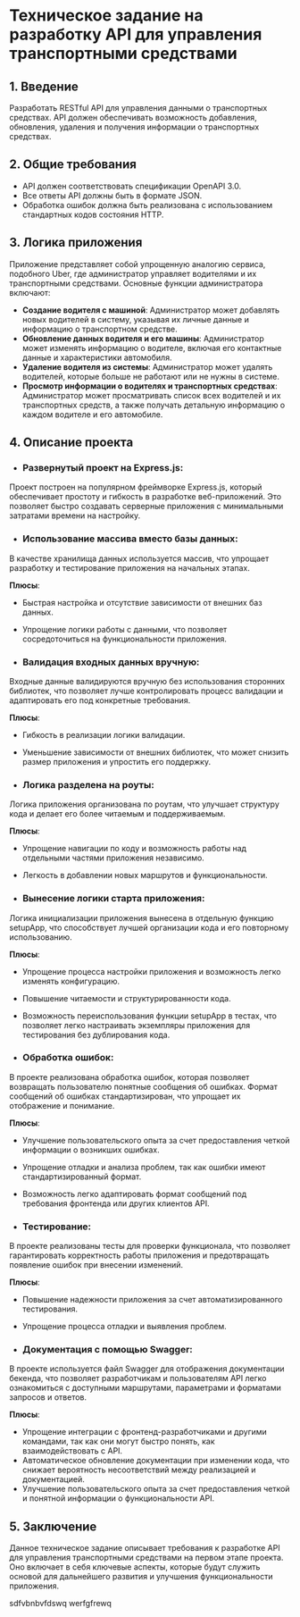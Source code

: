 # Техническое задание на разработку API для управления транспортными средствами

## 1. Введение

Разработать RESTful API для управления данными о транспортных средствах. API должен обеспечивать возможность добавления,
обновления, удаления и получения информации о транспортных средствах.

## 2. Общие требования

- API должен соответствовать спецификации OpenAPI 3.0.
- Все ответы API должны быть в формате JSON.
- Обработка ошибок должна быть реализована с использованием стандартных кодов состояния HTTP.

## 3. Логика приложения

Приложение представляет собой упрощенную аналогию сервиса, подобного Uber, где администратор управляет водителями и их
транспортными средствами. Основные функции администратора включают:

- **Создание водителя с машиной**: Администратор может добавлять новых водителей в систему, указывая их личные данные и
  информацию о транспортном средстве.
- **Обновление данных водителя и его машины**: Администратор может изменять информацию о водителе, включая его
  контактные данные и характеристики автомобиля.
- **Удаление водителя из системы**: Администратор может удалять водителей, которые больше не работают или не нужны в
  системе.
- **Просмотр информации о водителях и транспортных средствах**: Администратор может просматривать список всех водителей
  и их транспортных средств, а также получать детальную информацию о каждом водителе и его автомобиле.

## 4. Описание проекта

- ### Развернутый проект на Express.js:

Проект построен на популярном фреймворке Express.js, который обеспечивает простоту и гибкость в разработке
веб-приложений. Это позволяет быстро создавать серверные приложения с минимальными затратами времени на настройку.

- ### Использование массива вместо базы данных:

В качестве хранилища данных используется массив, что упрощает разработку и тестирование приложения на начальных этапах.

**Плюсы**:
- Быстрая настройка и отсутствие зависимости от внешних баз данных.
- Упрощение логики работы с данными, что позволяет сосредоточиться на функциональности приложения.

- ### Валидация входных данных вручную:

Входные данные валидируются вручную без использования сторонних библиотек, что позволяет лучше контролировать процесс
валидации и адаптировать его под конкретные требования.

**Плюсы**:
- Гибкость в реализации логики валидации.
- Уменьшение зависимости от внешних библиотек, что может снизить размер приложения и упростить его поддержку.

- ### Логика разделена на роуты:

Логика приложения организована по роутам, что улучшает структуру кода и делает его более читаемым и поддерживаемым.

**Плюсы**:
- Упрощение навигации по коду и возможность работы над отдельными частями приложения независимо.
- Легкость в добавлении новых маршрутов и функциональности.

- ### Вынесение логики старта приложения:

Логика инициализации приложения вынесена в отдельную функцию setupApp, что способствует лучшей организации кода и его
повторному использованию.

**Плюсы**:
- Упрощение процесса настройки приложения и возможность легко изменять конфигурацию.
- Повышение читаемости и структурированности кода.
- Возможность переиспользования функции setupApp в тестах, что позволяет легко настраивать экземпляры приложения для
  тестирования без дублирования кода.

- ### Обработка ошибок:

В проекте реализована обработка ошибок, которая позволяет возвращать пользователю понятные сообщения об ошибках.
Формат сообщений об ошибках стандартизирован, что упрощает их отображение и понимание.

**Плюсы**:
- Улучшение пользовательского опыта за счет предоставления четкой информации о возникших ошибках.
- Упрощение отладки и анализа проблем, так как ошибки имеют стандартизированный формат.
- Возможность легко адаптировать формат сообщений под требования фронтенда или других клиентов API.

- ### Тестирование:

В проекте реализованы тесты для проверки функционала, что позволяет гарантировать корректность работы приложения и
предотвращать появление ошибок при внесении изменений.

**Плюсы**:
- Повышение надежности приложения за счет автоматизированного тестирования.
- Упрощение процесса отладки и выявления проблем.

- ### Документация с помощью Swagger:

В проекте используется файл Swagger для отображения документации бекенда, что позволяет разработчикам и пользователям API
легко ознакомиться с доступными маршрутами, параметрами и форматами запросов и ответов.

**Плюсы**:
- Упрощение интеграции с фронтенд-разработчиками и другими командами, так как они могут быстро понять, как
  взаимодействовать с API.
- Автоматическое обновление документации при изменении кода, что снижает вероятность несоответствий между реализацией и
  документацией.
- Улучшение пользовательского опыта за счет предоставления четкой и понятной информации о функциональности API.

## 5. Заключение

Данное техническое задание описывает требования к разработке API для управления транспортными средствами на первом
этапе проекта. Оно включает в себя ключевые аспекты, которые будут служить основой для дальнейшего развития и улучшения
функциональности приложения.


sdfvbnbvfdswq werfgfrewq